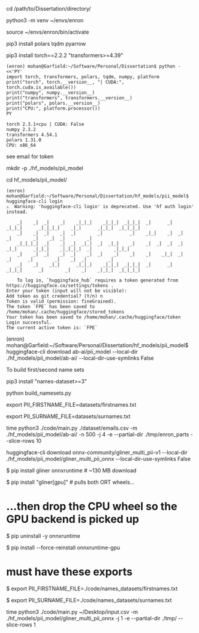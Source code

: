cd /path/to/Dissertation/directory/


python3 -m venv ~/envs/enron


source ~/envs/enron/bin/activate


pip3 install polars tqdm pyarrow


pip3 install torch==2.2.2 "transformers>=4.39"


```
(enron) mohan@Garfield:~/Software/Personal/Dissertation$ python - <<'PY'
import torch, transformers, polars, tqdm, numpy, platform
print("torch", torch.__version__, "| CUDA:", torch.cuda.is_available())
print("numpy", numpy.__version__)
print("transformers", transformers.__version__)
print("polars", polars.__version__)
print("CPU:", platform.processor())
PY
```


```
torch 2.3.1+cpu | CUDA: False
numpy 2.3.2
transformers 4.54.1
polars 1.31.0
CPU: x86_64
```

see email for token


mkdir -p ./hf_models/pii_model


cd hf_models/pii_model/


```
(enron) mohan@Garfield:~/Software/Personal/Dissertation/hf_models/pii_model$ huggingface-cli login
⚠️  Warning: 'huggingface-cli login' is deprecated. Use 'hf auth login' instead.

    _|    _|  _|    _|    _|_|_|    _|_|_|  _|_|_|  _|      _|    _|_|_|      _|_|_|_|    _|_|      _|_|_|  _|_|_|_|
    _|    _|  _|    _|  _|        _|          _|    _|_|    _|  _|            _|        _|    _|  _|        _|
    _|_|_|_|  _|    _|  _|  _|_|  _|  _|_|    _|    _|  _|  _|  _|  _|_|      _|_|_|    _|_|_|_|  _|        _|_|_|
    _|    _|  _|    _|  _|    _|  _|    _|    _|    _|    _|_|  _|    _|      _|        _|    _|  _|        _|
    _|    _|    _|_|      _|_|_|    _|_|_|  _|_|_|  _|      _|    _|_|_|      _|        _|    _|    _|_|_|  _|_|_|_|

    To log in, `huggingface_hub` requires a token generated from https://huggingface.co/settings/tokens .
Enter your token (input will not be visible): 
Add token as git credential? (Y/n) n
Token is valid (permission: fineGrained).
The token `FPE` has been saved to /home/mohan/.cache/huggingface/stored_tokens
Your token has been saved to /home/mohan/.cache/huggingface/token
Login successful.
The current active token is: `FPE`
```


(enron) mohan@Garfield:~/Software/Personal/Dissertation/hf_models/pii_model$ huggingface-cli download ab-ai/pii_model --local-dir ./hf_models/pii_model/ab-ai/ --local-dir-use-symlinks False


To build first/second name sets


pip3 install "names-dataset>=3"


python build_namesets.py


export PII_FIRSTNAME_FILE=datasets/firstnames.txt

export PII_SURNAME_FILE=datasets/surnames.txt


time python3 ./code/main.py ./dataset/emails.csv -m ./hf_models/pii_model/ab-ai/ -n 500 -j 4 -e --partial-dir ./tmp/enron_parts --slice-rows 10




huggingface-cli download onnx-community/gliner_multi_pii-v1 --local-dir ./hf_models/pii_model/gliner_multi_pii_onnx --local-dir-use-symlinks False


$ pip install gliner onnxruntime        # ~130 MB download



$ pip install "gliner[gpu]"             # pulls both ORT wheels…

# …then drop the CPU wheel so the GPU backend is picked up

$ pip uninstall -y onnxruntime

$ pip install --force-reinstall onnxruntime-gpu


# must have these exports

$ export PII_FIRSTNAME_FILE=./code/names_datasets/firstnames.txt 


$ export PII_SURNAME_FILE=./code/names_datasets/surnames.txt


time python3 ./code/main.py ~/Desktop/input.csv -m ./hf_models/pii_model/gliner_multi_pii_onnx -j 1 -e --partial-dir ./tmp/ --slice-rows 1
